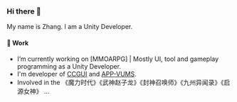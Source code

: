 ### Hi there 👋

My name is Zhang. I am a Unity Developer.

#### 🔭 Work 

* I’m currently working on [MMOARPG] | Mostly UI, tool and gameplay programming as a Unity Developer.
* I'm developer of [CCGUI](https://github.com/devagame/ccgui) and [APP-VUMS](https://github.com/devagame/app-vums).
* Involved in the 《魔力时代》《武神赵子龙》《封神召唤师》《九州异闻录》《启源女神》 ...

